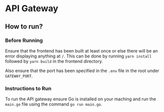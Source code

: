 # API Gateway

## How to run?

### Before Running

Ensure that the frontend has been built at least once or else there will be an error displaying anything at `/`. This can be done by running `yarn install` followed by `yarn build` in the frontend directory.

Also ensure that the port has been specified in the `.env` file in the root under `GATEWAY_PORT`.

### Instructions to Run

To run the API gateway ensure Go is installed on your maching and run the `main.go` file using the command `go run main.go`.